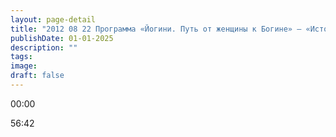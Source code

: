 ```yaml
---
layout: page-detail
title: "2012 08 22 Программа «Йогини. Путь от женщины к Богине» – «История об Анасуйе»."
publishDate: 01-01-2025
description: ""
tags:
image:
draft: false
---
```


00:00 

56:42 

  
